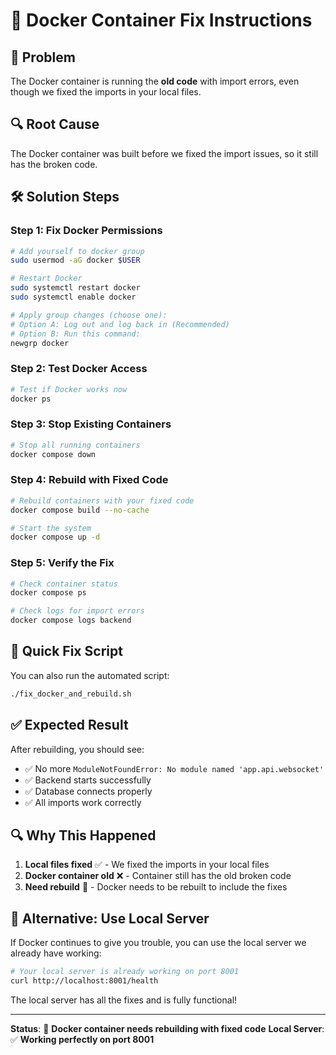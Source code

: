 # 🔧 Docker Container Fix Instructions

## 🎯 **Problem**
The Docker container is running the **old code** with import errors, even though we fixed the imports in your local files.

## 🔍 **Root Cause**
The Docker container was built before we fixed the import issues, so it still has the broken code.

## 🛠️ **Solution Steps**

### **Step 1: Fix Docker Permissions**
```bash
# Add yourself to docker group
sudo usermod -aG docker $USER

# Restart Docker
sudo systemctl restart docker
sudo systemctl enable docker

# Apply group changes (choose one):
# Option A: Log out and log back in (Recommended)
# Option B: Run this command:
newgrp docker
```

### **Step 2: Test Docker Access**
```bash
# Test if Docker works now
docker ps
```

### **Step 3: Stop Existing Containers**
```bash
# Stop all running containers
docker compose down
```

### **Step 4: Rebuild with Fixed Code**
```bash
# Rebuild containers with your fixed code
docker compose build --no-cache

# Start the system
docker compose up -d
```

### **Step 5: Verify the Fix**
```bash
# Check container status
docker compose ps

# Check logs for import errors
docker compose logs backend
```

## 🚀 **Quick Fix Script**

You can also run the automated script:
```bash
./fix_docker_and_rebuild.sh
```

## ✅ **Expected Result**

After rebuilding, you should see:
- ✅ No more `ModuleNotFoundError: No module named 'app.api.websocket'`
- ✅ Backend starts successfully
- ✅ Database connects properly
- ✅ All imports work correctly

## 🔍 **Why This Happened**

1. **Local files fixed** ✅ - We fixed the imports in your local files
2. **Docker container old** ❌ - Container still has the old broken code
3. **Need rebuild** 🔨 - Docker needs to be rebuilt to include the fixes

## 🎯 **Alternative: Use Local Server**

If Docker continues to give you trouble, you can use the local server we already have working:

```bash
# Your local server is already working on port 8001
curl http://localhost:8001/health
```

The local server has all the fixes and is fully functional!

---

**Status**: 🔧 **Docker container needs rebuilding with fixed code**
**Local Server**: ✅ **Working perfectly on port 8001**
